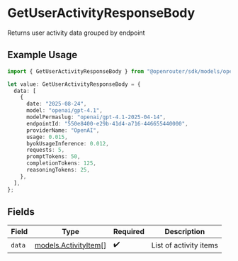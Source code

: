 # GetUserActivityResponseBody

Returns user activity data grouped by endpoint

## Example Usage

```typescript
import { GetUserActivityResponseBody } from "@openrouter/sdk/models/operations";

let value: GetUserActivityResponseBody = {
  data: [
    {
      date: "2025-08-24",
      model: "openai/gpt-4.1",
      modelPermaslug: "openai/gpt-4.1-2025-04-14",
      endpointId: "550e8400-e29b-41d4-a716-446655440000",
      providerName: "OpenAI",
      usage: 0.015,
      byokUsageInference: 0.012,
      requests: 5,
      promptTokens: 50,
      completionTokens: 125,
      reasoningTokens: 25,
    },
  ],
};
```

## Fields

| Field                                                 | Type                                                  | Required                                              | Description                                           |
| ----------------------------------------------------- | ----------------------------------------------------- | ----------------------------------------------------- | ----------------------------------------------------- |
| `data`                                                | [models.ActivityItem](../../models/activityitem.md)[] | :heavy_check_mark:                                    | List of activity items                                |